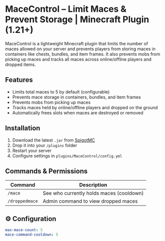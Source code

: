 # MaceControl – Limit Maces & Prevent Storage | Minecraft Plugin (1.21+)

MaceControl is a lightweight Minecraft plugin that limits the number of maces allowed on your server and prevents players from storing maces in containers like chests, bundles, and item frames. It also prevents mobs from picking up maces and tracks all maces across online/offline players and dropped items.

## Features

- Limits total maces to 5 by default (configurable)
- Prevents mace storage in containers, bundles, and item frames
- Prevents mobs from picking up maces
- Tracks maces held by online/offline players and dropped on the ground
- Automatically frees slots when maces are destroyed or removed

## Installation

1. Download the latest `.jar` from [SpigotMC](https://www.spigotmc.org/resources/macecontrol-1-21-limit-maces-prevent-storage.125139/)
2. Drop it into your `/plugins` folder
3. Restart your server
4. Configure settings in `plugins/MaceControl/config.yml`

## Commands & Permissions

| Command        | Description                                |
|----------------|--------------------------------------------|
| `/mace`        | See who currently holds maces (cooldown)   |
| `/droppedmace` | Admin command to view dropped maces        |

## ⚙️ Configuration

```yaml
max-mace-count: 5
mace-command-cooldown: 5
